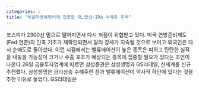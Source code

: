 ```yaml
---
categories: c
title: "비플마켓뷰방어에 집중할 때…방산·IRA 수혜주 주목"
---
```

코스피가 2300선 밑으로 떨어지면서 다시 저점이 위협받고 있다. 미국 연방준비제도(Fed·연준)의 긴축 기조가 재확인되면서 달러 강세가 지속될 것으로 보이고 외국인은 다시 순매도로 돌아섰다. 이런 시점에서는 밸류에이션이 높은 종목은 피하고 탄탄한 실적을 내놓을 가능성이 크거나 수출 호조가 예상되는 종목에 집중할 필요가 있다는 조언이 나온다.26일 금융투자업계에 따르면 삼성증권은 삼성생명과 GS리테일, 신세계를 신규 추천했다. 삼성생명은 금리상승 수혜주란 점과 밸류에이션이 역사적 하단에 있다는 것을 추천 이유로 들었다. GS리테일은